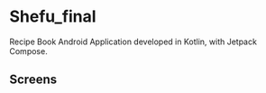 # Shefu_final
Recipe Book Android Application developed in Kotlin, with Jetpack Compose.

## Screens
